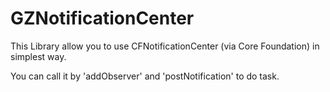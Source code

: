 # GZNotificationCenter

This Library allow you to use CFNotificationCenter (via Core Foundation) in simplest way.

You can call it by 'addObserver' and 'postNotification' to do task.

